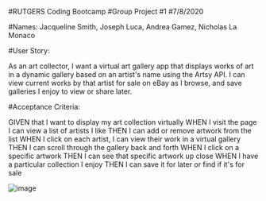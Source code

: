 #RUTGERS Coding Bootcamp
#Group Project #1
#7/8/2020

#Names: Jacqueline Smith, Joseph Luca, Andrea Gamez, Nicholas La Monaco

#User Story:

As an art collector, I want a virtual art gallery app that displays works of art in a dynamic gallery 
based on an artist's name using the Artsy API. I can view current works by that artist for sale on eBay 
as I browse, and save galleries I enjoy to view or share later.  


#Acceptance Criteria:

GIVEN that I want to display my art collection virtually
WHEN I visit the page I can view a list of artists I like
THEN I can add or remove artwork from the list
WHEN I click on each artist, I can view their work in a virtual gallery
THEN I can scroll through the gallery back and forth
WHEN I click on a specific artwork
THEN I can see that specific artwork up close
WHEN I have a particular collection I enjoy
THEN I can save it for later or find if it's for sale

![image](https://user-images.githubusercontent.com/65572319/86984233-01d35300-c15c-11ea-8fa2-6973b576178a.png)

